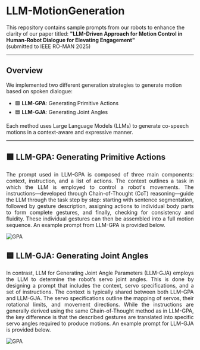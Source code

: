 # LLM-MotionGeneration

This repository contains sample prompts from our robots to enhance the clarity of our paper titled:
**"LLM-Driven Approach for Motion Control in Human-Robot Dialogue for Elevating Engagement"**  
(submitted to IEEE RO-MAN 2025)

---

## Overview

We implemented two different generation strategies to generate motion based on spoken dialogue:

- 🟩 **LLM-GPA**: Generating Primitive Actions  
- 🟦 **LLM-GJA**: Generating Joint Angles

Each method uses Large Language Models (LLMs) to generate co-speech motions in a context-aware and expressive manner.

---

## 🟩 LLM-GPA: Generating Primitive Actions
<p align="justify">
The prompt used in LLM-GPA is composed of three main components: context, instruction, and a list of actions. The context outlines a task in which the LLM is employed to control a robot's movements. The instructions—developed through Chain-of-Thought (CoT) reasoning—guide the LLM through the task step by step: starting with sentence segmentation, followed by gesture description, assigning actions to individual body parts to form complete gestures, and finally, checking for consistency and fluidity. These individual gestures can then be assembled into a full motion sequence. An example prompt from LLM-GPA is provided below.
</p>

<img src="https://github.com/user-attachments/assets/5802bbff-c042-4e00-9597-7e43612b39eb" alt="GPA"/>

## 🟦 LLM-GJA: Generating Joint Angles
<p align="justify">
In contrast, LLM for Generating Joint Angle Parameters (LLM-GJA) employs the LLM to determine the robot’s servo joint angles. This is done by designing a prompt that includes the context, servo specifications, and a set of instructions. The context is typically shared between both LLM-GPA and LLM-GJA. The servo specifications outline the mapping of servos, their rotational limits, and movement directions. While the instructions are generally derived using the same Chain-of-Thought method as in LLM-GPA, the key difference is that the described gestures are translated into specific servo angles required to produce motions. An example prompt for LLM-GJA is provided below.
</p>

<img src="https://github.com/user-attachments/assets/2b239b1b-980b-4142-ad2d-50e718e6f226" alt="GPA"/>
